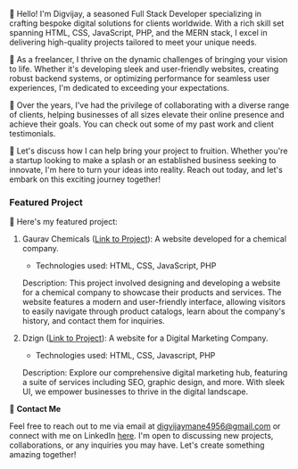 👋 Hello! I'm Digvijay, a seasoned Full Stack Developer specializing in crafting bespoke digital solutions for clients worldwide. With a rich skill set spanning HTML, CSS, JavaScript, PHP, and the MERN stack, I excel in delivering high-quality projects tailored to meet your unique needs.

🚀 As a freelancer, I thrive on the dynamic challenges of bringing your vision to life. Whether it's developing sleek and user-friendly websites, creating robust backend systems, or optimizing performance for seamless user experiences, I'm dedicated to exceeding your expectations.

💼 Over the years, I've had the privilege of collaborating with a diverse range of clients, helping businesses of all sizes elevate their online presence and achieve their goals. You can check out some of my past work and client testimonials.

🌟 Let's discuss how I can help bring your project to fruition. Whether you're a startup looking to make a splash or an established business seeking to innovate, I'm here to turn your ideas into reality. Reach out today, and let's embark on this exciting journey together!

### Featured Project

🌟 Here's my featured project:

1. Gaurav Chemicals ([Link to Project](https://gauravchemicals.netlify.app/)): A website developed for a chemical company.

   - Technologies used: HTML, CSS, JavaScript, PHP
   
   Description: This project involved designing and developing a website for a chemical company to showcase their products and services. The website features a modern and user-friendly interface, allowing visitors to easily navigate through product catalogs, learn about the company's history, and contact them for inquiries.

2. Dzign ([Link to Project](https://iridescent-manatee-38436b.netlify.app/)): A website for a Digital Marketing Company.
   
   - Technologies used: HTML, CSS, Javascript, PHP
   
   Description: Explore our comprehensive digital marketing hub, featuring a suite of services including SEO, graphic design, and more. With sleek UI, we empower businesses to thrive in the digital landscape.

📧 **Contact Me**

Feel free to reach out to me via email at digvijaymane4956@gmail.com or connect with me on LinkedIn [here](https://www.linkedin.com/in/digvijay4956cse/). I'm open to discussing new projects, collaborations, or any inquiries you may have. Let's create something amazing together!

